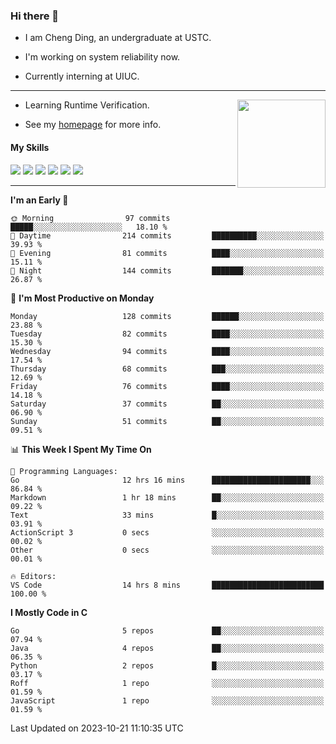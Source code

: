 ### Hi there 👋

* I am Cheng Ding, an undergraduate at USTC.
  
* I'm working on system reliability now.

* Currently interning at UIUC.

---

<img align="right" height="141" src="https://stats-of-repos-onds.vercel.app/api?username=IrisesD&theme=tokyonight&show_icons=true&count_private=true">

-  Learning Runtime Verification.

-  See my [homepage](https://irisesd.github.io) for more info.

#### My Skills

![](https://img.shields.io/badge/C++-65318e?logo=cplusplus&logoColor=fff)
![](https://img.shields.io/badge/Python-3e74a2?logo=python&logoColor=fff)
![](https://img.shields.io/badge/C-5654a2?logo=c&logoColor=fff)
![](https://img.shields.io/badge/Go-00aaff?logo=go&logoColor=fff)
![](https://img.shields.io/badge/Docker-0088ff?logo=docker&logoColor=fff)
![](https://img.shields.io/badge/Apache-D22128?logo=apache&logoColor=fff)

---
<!--START_SECTION:waka-->
**I'm an Early 🐤** 

```text
🌞 Morning                97 commits          █████░░░░░░░░░░░░░░░░░░░░   18.10 % 
🌆 Daytime                214 commits         ██████████░░░░░░░░░░░░░░░   39.93 % 
🌃 Evening                81 commits          ████░░░░░░░░░░░░░░░░░░░░░   15.11 % 
🌙 Night                  144 commits         ███████░░░░░░░░░░░░░░░░░░   26.87 % 
```
📅 **I'm Most Productive on Monday** 

```text
Monday                   128 commits         ██████░░░░░░░░░░░░░░░░░░░   23.88 % 
Tuesday                  82 commits          ████░░░░░░░░░░░░░░░░░░░░░   15.30 % 
Wednesday                94 commits          ████░░░░░░░░░░░░░░░░░░░░░   17.54 % 
Thursday                 68 commits          ███░░░░░░░░░░░░░░░░░░░░░░   12.69 % 
Friday                   76 commits          ████░░░░░░░░░░░░░░░░░░░░░   14.18 % 
Saturday                 37 commits          ██░░░░░░░░░░░░░░░░░░░░░░░   06.90 % 
Sunday                   51 commits          ██░░░░░░░░░░░░░░░░░░░░░░░   09.51 % 
```


📊 **This Week I Spent My Time On** 

```text
💬 Programming Languages: 
Go                       12 hrs 16 mins      ██████████████████████░░░   86.84 % 
Markdown                 1 hr 18 mins        ██░░░░░░░░░░░░░░░░░░░░░░░   09.22 % 
Text                     33 mins             █░░░░░░░░░░░░░░░░░░░░░░░░   03.91 % 
ActionScript 3           0 secs              ░░░░░░░░░░░░░░░░░░░░░░░░░   00.02 % 
Other                    0 secs              ░░░░░░░░░░░░░░░░░░░░░░░░░   00.01 % 

🔥 Editors: 
VS Code                  14 hrs 8 mins       █████████████████████████   100.00 % 
```

**I Mostly Code in C** 

```text
Go                       5 repos             ██░░░░░░░░░░░░░░░░░░░░░░░   07.94 % 
Java                     4 repos             ██░░░░░░░░░░░░░░░░░░░░░░░   06.35 % 
Python                   2 repos             █░░░░░░░░░░░░░░░░░░░░░░░░   03.17 % 
Roff                     1 repo              ░░░░░░░░░░░░░░░░░░░░░░░░░   01.59 % 
JavaScript               1 repo              ░░░░░░░░░░░░░░░░░░░░░░░░░   01.59 % 
```




 Last Updated on 2023-10-21 11:10:35 UTC
<!--END_SECTION:waka-->
